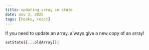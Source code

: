 ```yaml
---
title: updating array in state
date: nov 3, 2020
tags: [hooks, react]
---
```


If you need to update an array, always give a new copy of an array!

```bash
setState([...oldArray]);
```
